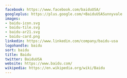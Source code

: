 ```yaml
---
facebook: https://www.facebook.com/baiduUSA/
googleplus: https://plus.google.com/+BaiduUSASunnyvale
images:
- baidu-icon.svg
- baidu-tile.svg
- baidu-ar21.svg
- baidu-card.png
linkedin: https://www.linkedin.com/company/baidu-usa
logohandle: baidu
sort: baidu
title: Baidu
twitter: BaiduUSA
website: https://www.baidu.com/
wikipedia: https://en.wikipedia.org/wiki/Baidu
---
```

